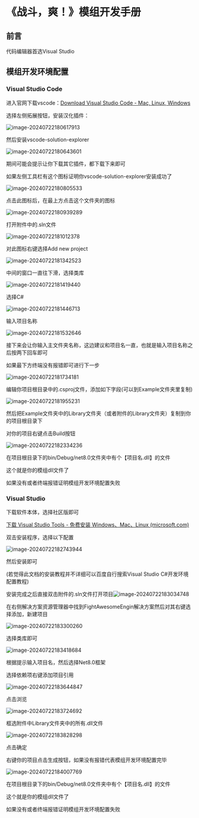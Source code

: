 # 《战斗，爽！》模组开发手册

## 前言

代码编辑器首选Visual Studio

## 模组开发环境配置

### Visual Studio Code

进入官网下载vscode：[Download Visual Studio Code - Mac, Linux, Windows](https://code.visualstudio.com/Download)

选择左侧拓展按钮，安装汉化插件：

![image-20240722180617913](C:\Users\34845\Desktop\模组开发手册\assets\image-20240722180617913.png)

然后安装vscode-solution-explorer

![image-20240722180643601](C:\Users\34845\Desktop\模组开发手册\assets\image-20240722180643601.png)

期间可能会提示让你下载其它插件，都下载下来即可

如果左侧工具栏有这个图标证明你vscode-solution-explorer安装成功了

![image-20240722180805533](C:\Users\34845\Desktop\模组开发手册\assets\image-20240722180805533.png)

点击此图标后，在最上方点击这个文件夹的图标

![image-20240722180939289](C:\Users\34845\Desktop\模组开发手册\assets\image-20240722180939289.png)

打开附件中的.sln文件

![image-20240722181012378](C:\Users\34845\Desktop\模组开发手册\assets\image-20240722181012378.png)

对此图标右键选择Add new project

![image-20240722181342523](C:\Users\34845\Desktop\模组开发手册\assets\image-20240722181342523.png)

中间的窗口一直往下滑，选择类库

![image-20240722181419440](C:\Users\34845\Desktop\模组开发手册\assets\image-20240722181419440.png)

选择C#

![image-20240722181446713](C:\Users\34845\Desktop\模组开发手册\assets\image-20240722181446713.png)

输入项目名称

![image-20240722181532646](C:\Users\34845\Desktop\模组开发手册\assets\image-20240722181532646.png)

接下来会让你输入主文件夹名称，这边建议和项目名一直，也就是输入项目名称之后按两下回车即可

如果最下方终端没有报错即可进行下一步

![image-20240722181734181](C:\Users\34845\Desktop\模组开发手册\assets\image-20240722181734181.png)

编辑你项目根目录中的.csproj文件，添加如下字段(可以到Example文件夹里复制)

![image-20240722181955231](C:\Users\34845\Desktop\模组开发手册\assets\image-20240722181955231.png)

然后把Example文件夹中的Library文件夹（或者附件的Library文件夹）复制到你的项目根目录下

对你的项目右键点击Build按钮

![image-20240722182334236](C:\Users\34845\Desktop\模组开发手册\assets\image-20240722182334236.png)

在项目根目录下的bin/Debug/net8.0文件夹中有个【项目名.dll】的文件

这个就是你的模组dll文件了

如果没有或者终端报错证明模组开发环境配置失败

### Visual Studio

下载软件本体，选择社区版即可

[下载 Visual Studio Tools - 免费安装 Windows、Mac、Linux (microsoft.com)](https://visualstudio.microsoft.com/zh-hans/downloads/)

双击安装程序，选择以下配置

![image-20240722182743944](C:\Users\34845\Desktop\模组开发手册\assets\image-20240722182743944.png)

然后安装即可

(若觉得此文档的安装教程并不详细可以百度自行搜索Visual Studio C#开发环境配置教程)



安装完成之后直接双击附件的.sln文件打开项目![image-20240722183034748](C:\Users\34845\Desktop\模组开发手册\assets\image-20240722183034748.png)

在右侧解决方案资源管理器中找到FightAwesomeEngin解决方案然后对其右键选择添加，新建项目

![image-20240722183300260](C:\Users\34845\Desktop\模组开发手册\assets\image-20240722183300260.png)

选择类库即可

![image-20240722183418684](C:\Users\34845\Desktop\模组开发手册\assets\image-20240722183418684.png)

根据提示输入项目名，然后选择Net8.0框架

选择依赖项右键添加项目引用

![image-20240722183644847](C:\Users\34845\Desktop\模组开发手册\assets\image-20240722183644847.png)

点击浏览

![image-20240722183724692](C:\Users\34845\Desktop\模组开发手册\assets\image-20240722183724692.png)

框选附件中Library文件夹中的所有.dll文件

![image-20240722183828298](C:\Users\34845\Desktop\模组开发手册\assets\image-20240722183828298.png)

点击确定

右键你的项目点击生成按钮，如果没有报错代表模组开发环境配置完毕

![image-20240722184007769](C:\Users\34845\Desktop\模组开发手册\assets\image-20240722184007769.png)

在项目根目录下的bin/Debug/net8.0文件夹中有个【项目名.dll】的文件

这个就是你的模组dll文件了

如果没有或者终端报错证明模组开发环境配置失败